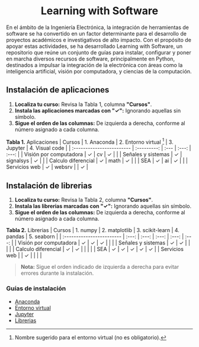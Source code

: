 <h1 align="center">Learning with Software</h1>

En el ámbito de la Ingeniería Electrónica, la integración de herramientas de software se ha convertido en un factor determinante para el desarrollo de proyectos académicos e investigativos de alto impacto. Con el propósito de apoyar estas actividades, se ha desarrollado Learning with Software, un repositorio que reúne un conjunto de guías para instalar, configurar y poner en marcha diversos recursos de software, principalmente en Python, destinados a impulsar la integración de la electrónica con áreas como la inteligencia artificial, visión por computadora, y ciencias de la computación.

## Instalación de aplicaciones

  1. **Localiza tu curso:** Revisa la Tabla 1, columna **"Cursos"**.  
  2. **Instala las aplicaciones marcadas con "✓":** Ignorando aquellas sin símbolo.
  3. **Sigue el orden de las columnas:** De izquierda a derecha, conforme al número asignado a cada columna.

  **Tabla 1.** Aplicaciones
      | Cursos                    | 1. Anaconda | 2. Entorno virtual [^1] | 3. Jupyter | 4. Visual code |
  | :------------------------ | :---------: | :---                    | :---:      |  :---:         | 
  | Visión por computadora    | ✓           | cv                      | ✓          |               |
  | Señales y sistemas        | ✓           | signalsys               | ✓          |               |
  | Calculo diferencial       | ✓           | math                    | ✓          |               |
  | SEA                       | ✓           | ai                      | ✓          |               |
  | Servicios web             | ✓           | websrv                  |            | ✓             |
  [^1]: Nombre sugerido para el entorno virtual (no es obligatorio).

## Instalación de librerias

  1. **Localiza tu curso:** Revisa la Tabla 2, columna **"Cursos"**.  
  2. **Instala las librerias marcadas con "✓":** Ignorando aquellas sin símbolo.
  3. **Sigue el orden de las columnas:** De izquierda a derecha, conforme al número asignado a cada columna.

**Tabla 2.** Librerias
| Cursos                    | 1. numpy | 2. matplotlib | 3. scikit-learn | 4. pandas | 5. seaborn |
| :------------------------ | :---:    | :---:         | :---:           | :---:     | :---:      |
| Visión por computadora    | ✓        | ✓             | ✓              |           |            |
| Señales y sistemas        | ✓        | ✓             |                |            |            |
| Calculo diferencial       | ✓        | ✓             |                |            |           |
| SEA                       | ✓        | ✓             | ✓              |  ✓        | ✓         |
| Servicios web             |          | ✓             |                |            |           |


> **Nota:** Sigue el orden indicado de izquierda a derecha para evitar errores durante la instalación.

### Guías de instalación

- [Anaconda](guides/anaconda/anaconda-install.md)
- [Entorno virtual](guides/anaconda/virtual-environments.md)
- [Jupyter](guides/anaconda/jupyter.md)
- [Librerias](guides/anaconda/libraries.md)
